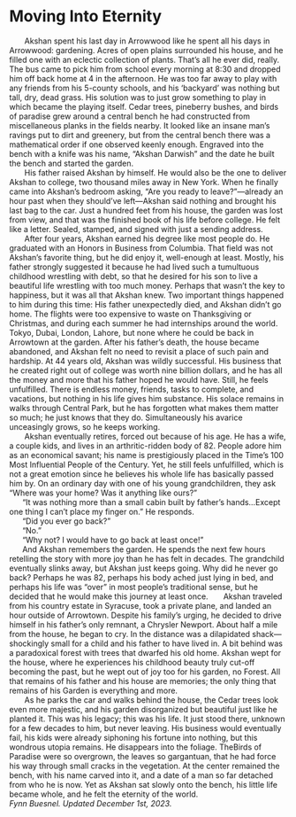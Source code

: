 # Moving Into Eternity

&nbsp;&nbsp;&nbsp;&nbsp;&nbsp;&nbsp; Akshan spent his last day in Arrowwood like he spent all his days in Arrowwood:
gardening. Acres of open plains surrounded his house, and he filled one with an eclectic
collection of plants. That’s all he ever did, really. The bus came to pick him from school
every morning at 8:30 and dropped him off back home at 4 in the afternoon. He was too
far away to play with any friends from his 5-county schools, and his ‘backyard’ was
nothing but tall, dry, dead grass. His solution was to just grow something to play in
which became the playing itself. Cedar trees, pineberry bushes, and birds of paradise
grew around a central bench he had constructed from miscellaneous planks in the fields
nearby. It looked like an insane man’s ravings put to dirt and greenery, but from the
central bench there was a mathematical order if one observed keenly enough. Engraved
into the bench with a knife was his name, “Akshan Darwish” and the date he built the
bench and started the garden. \
&nbsp;&nbsp;&nbsp;&nbsp;&nbsp;&nbsp; His father raised Akshan by himself. He would also be the one to deliver Akshan
to college, two thousand miles away in New York. When he finally came into Akshan’s
bedroom asking, “Are you ready to leave?”—already an hour past when they should’ve
left—Akshan said nothing and brought his last bag to the car. Just a hundred feet from
his house, the garden was lost from view, and that was the finished book of his life
before college. He felt like a letter. Sealed, stamped, and signed with just a sending
address. \
&nbsp;&nbsp;&nbsp;&nbsp;&nbsp;&nbsp; After four years, Akshan earned his degree like most people do. He graduated
with an Honors in Business from Columbia. That field was not Akshan’s favorite thing,
but he did enjoy it, well-enough at least. Mostly, his father strongly suggested it because
he had lived such a tumultuous childhood wrestling with debt, so that he desired for his
son to live a beautiful life wrestling with too much money. Perhaps that wasn’t the key to
happiness, but it was all that Akshan knew. Two important things happened to him
during this time: His father unexpectedly died, and Akshan didn’t go home. The flights
were too expensive to waste on Thanksgiving or Christmas, and during each summer he
had internships around the world. Tokyo, Dubai, London, Lahore, but none where he
could be back in Arrowtown at the garden. After his father’s death, the house became
abandoned, and Akshan felt no need to revisit a place of such pain and hardship.
At 44 years old, Akshan was wildly successful. His business that he created right
out of college was worth nine billion dollars, and he has all the money and more that his
father hoped he would have. Still, he feels unfulfilled. There is endless money, friends,
tasks to complete, and vacations, but nothing in his life gives him substance. His solace
remains in walks through Central Park, but he has forgotten what makes them matter so
much; he just knows that they do. Simultaneously his avarice unceasingly grows, so he
keeps working. \
&nbsp;&nbsp;&nbsp;&nbsp;&nbsp;&nbsp; Akshan eventually retires, forced out because of his age. He has a wife, a couple
kids, and lives in an arthritic-ridden body of 82. People adore him as an economical
savant; his name is prestigiously placed in the Time’s 100 Most Influential People of the
Century. Yet, he still feels unfulfilled, which is not a great emotion since he believes his
whole life has basically passed him by. On an ordinary day with one of his young
grandchildren, they ask “Where was your home? Was it anything like ours?” \
&nbsp;&nbsp;&nbsp;&nbsp;&nbsp;&nbsp;“It was nothing more than a small cabin built by father’s hands…Except one
thing I can’t place my finger on.” He responds. \
&nbsp;&nbsp;&nbsp;&nbsp;&nbsp;&nbsp;“Did you ever go back?” \
&nbsp;&nbsp;&nbsp;&nbsp;&nbsp;&nbsp;“No.” \
&nbsp;&nbsp;&nbsp;&nbsp;&nbsp;&nbsp;“Why not? I would have to go back at least once!” \
&nbsp;&nbsp;&nbsp;&nbsp;&nbsp;&nbsp;And Akshan remembers the garden. He spends the next few hours retelling the
story with more joy than he has felt in decades. The grandchild eventually slinks away,
but Akshan just keeps going. Why did he never go back? Perhaps he was 82, perhaps his
body ached just lying in bed, and perhaps his life was “over” in most people’s traditional
sense, but he decided that he would make this journey at least once. 
&nbsp;&nbsp;&nbsp;&nbsp;&nbsp;&nbsp;Akshan traveled from his country estate in Syracuse, took a private plane, and
landed an hour outside of Arrowtown. Despite his family’s urging, he decided to drive
himself in his father’s only remnant, a Chrysler Newport. About half a mile from the
house, he began to cry. In the distance was a dilapidated shack—shockingly small for a
child and his father to have lived in. A bit behind was a paradoxical forest with trees that
dwarfed his old home. Akshan wept for the house, where he experiences his childhood
beauty truly cut-off becoming the past, but he wept out of joy too for his garden, no
Forest. All that remains of his father and his house are memories; the only thing that
remains of his Garden is everything and more. \
&nbsp;&nbsp;&nbsp;&nbsp;&nbsp;&nbsp; As he parks the car and walks behind the house, the Cedar trees look even more
majestic, and his garden disorganized but beautiful just like he planted it. This was his
legacy; this was his life. It just stood there, unknown for a few decades to him, but never
leaving. His business would eventually fail, his kids were already siphoning his fortune
into nothing, but this wondrous utopia remains. He disappears into the foliage. TheBirds of Paradise were so overgrown, the leaves so gargantuan, that he had force his way through small cracks in the vegetation. At the center remained the bench, with his name
carved into it, and a date of a man so far detached from who he is now. Yet as Akshan sat
slowly onto the bench, his little life became whole, and he felt the eternity of the world. \
*Fynn Buesnel. Updated December 1st, 2023.*